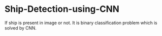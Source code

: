 # Ship-Detection-using-CNN
If ship is present in image or not. It is binary classification problem which is solved by CNN.
